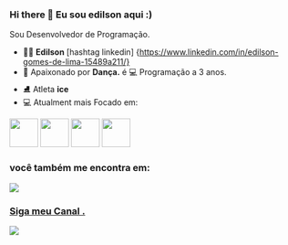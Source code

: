 ### Hi there 👋 Eu sou edilson aqui :)
Sou Desenvolvedor de Programação.

- 👨‍⚖️ **Edilson** [hashtag linkedin] {https://www.linkedin.com/in/edilson-gomes-de-lima-15489a211/}
- 🕺 Apaixonado por **Dança.** é   💻 Programação a 3 anos.
- ⛸ Atleta **ice** 
- 💻 Atualment mais Focado em: 

<div display="inline">
<img width="50" height="50" src="https://cdn.jsdelivr.net/gh/devicons/devicon/icons/git/git-original-wordmark.svg" />
<img width="50" height="50" src="https://cdn.jsdelivr.net/gh/devicons/devicon/icons/html5/html5-original.svg" />
<img width="50" height="50" src="https://cdn.jsdelivr.net/gh/devicons/devicon/icons/python/python-original-wordmark.svg" />
<img  width="50" height="50" src="https://cdn.jsdelivr.net/gh/devicons/devicon/icons/css3/css3-original.svg" />
<div>

### você também me encontra em:
  <a href="https://www.linkedin.com/in/edilson-gomes-de-lima-15489a211/">
  <img  src="https://img.shields.io/badge/LinkedIn-0077B5?style=for-the-badge&logo=linkedin&logoColor=white" />
  </a>
<a href="https://www.youtube.com/channel/UCnrVXfMefNxS1Bx-aPNH_nA">
  
  ### Siga meu Canal .
  <img src="https://img.shields.io/badge/YouTube-FF0000?style=for-the-badge&logo=youtube&logoColor=white" />
  </a>
  
